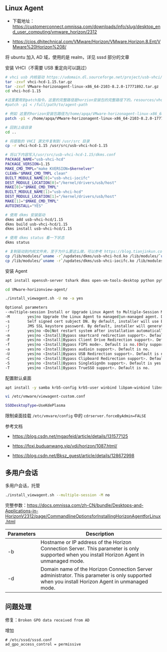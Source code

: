 ## Linux Agent

- 下载地址：<https://customerconnect.omnissa.com/downloads/info/slug/desktop_end_user_computing/vmware_horizon/2312>

- <https://cios.dhitechnical.com/VMware/Horizon/VMware.Horizon.8.Ent/VMware%20Horizon%208/>

将 ubuntu 加入 AD 域，使用的是 realm，详见 sssd 部分的文章

安装 VHCI（不需要 USB 重定向可以跳过）

```bash
# vhci usb 内核驱动 https://udomain.dl.sourceforge.net/project/usb-vhci/linux%20kernel%20module/vhci-hcd-1.15.tar.gz
tar -zxvf vhci-hcd-1.15.tar.gz
tar -zxvf VMware-horizonagent-linux-x86_64-2103-8.2.0-17771892.tar.gz
cd vhci-hcd-1.15

#这里要用到patch指令。这里的完整路径是horzion安装包的完整路径下的。resources/vhci/patch/vhci.patch路径
#patch -p1 < /full/path/to/agent-path

# 例如 这里的horizon安装包路径为/home/apqa/VMware-horizonagent-linux-x86_64-2103-8.2.0-17771892，那么命令为
patch -p1 < /home/apqa/VMware-horizonagent-linux-x86_64-2103-8.2.0-17771892/resources/vhci/patch/vhci.patch

# 回到上级目录
cd ..

# 将提取的 VHCI 源文件复制到 /usr/src 目录
cp -r vhci-hcd-1.15 /usr/src/usb-vhci-hcd-1.15

# 将以下内容写入/usr/src/usb-vhci-hcd-1.15/dkms.conf
PACKAGE_NAME="usb-vhci-hcd"
PACKAGE_VERSION=1.15
MAKE_CMD_TMPL="make KVERSION=$kernelver"
CLEAN="$MAKE_CMD_TMPL clean"
BUILT_MODULE_NAME[0]="usb-vhci-iocifc"
DEST_MODULE_LOCATION[0]="/kernel/drivers/usb/host"
MAKE[0]="$MAKE_CMD_TMPL"
BUILT_MODULE_NAME[1]="usb-vhci-hcd"
DEST_MODULE_LOCATION[1]="/kernel/drivers/usb/host"
MAKE[1]="$MAKE_CMD_TMPL"
AUTOINSTALL="YES"

# 使用 dkms 安装驱动
dkms add usb-vhci-hcd/1.15
dkms build usb-vhci-hcd/1.15
dkms install usb-vhci-hcd/1.15

# 使用 dkms status 看一下状态
dkms status

# 复制驱动到内核文件夹，至于为什么要这么做，可以参考 https://blog.tianjinkun.com/post/66.html
cp /lib/modules/`uname -r`/updates/dkms/usb-vhci-hcd.ko /lib/modules/`uname -r`/kernel/drivers/usb/host/
cp /lib/modules/`uname -r`/updates/dkms/usb-vhci-iocifc.ko /lib/modules/`uname -r`/kernel/drivers/usb/host/
```

安装 Agent

```bash
apt install openssh-server tshark dkms open-vm-tools-desktop python python-dbus python-gobject make gcc linux-headers-`uname -r` libelf-dev lightdm realmd sssd sssd-tools libnss-sss libpam-sss adcli samba-common-bin oddjob oddjob-mkhomedir

cd VMware-horizonview-agent/

./install_viewagent.sh -U no -a yes

Optional parameters
--multiple-session Install or Upgrade Linux Agent to Multiple-Session Mode. Default is Singleton Mode.
-M        yes|no Upgrade the Linux Agent to managed|un-managed agent. Default is yes.
-s        Self signed cert subject DN. By default, installer will use Blast for CN.
-j        JMS SSL keystore password. By default, installer will generate a random string.
-r        yes|no <Do|Not restart system after installation automatically>. Default is no.
-m        yes|no <Install|Bypass smartcard redirection support>. Default is no.
-F        yes|no <Install|Bypass Client Drive Redirection support>. Default is yes.
-f        yes|no <Install|Bypass FIPS mode>. Default is no.(Only support RedHat 7.x/8.x)
-a        yes|no <Install|Bypass audioin support>. Default is no.
-U        yes|no <Install|Bypass USB Redirection support>. Default is no.
-C        yes|no <Install|Bypass Clipboard Redirection support>. Default is yes.
-S        yes|no <Install|Bypass SingleSignOn support>. Default is yes.
-T        yes|no <Install|Bypass TrueSSO support>. Default is no.
```

配置默认桌面

```bash
apt install -y samba krb5-config krb5-user winbind libpam-winbind libnss-winbind

vi /etc/vmware/viewagent-custom.conf

SSODesktopType=UseKdePlasma
```

限制桌面挂载 `/etc/vmvare/config` 中的 `cdrserver.forceByAdmin=FALSE`

参考文档

- <https://blog.csdn.net/mgaofeid/article/details/131577125>
- <https://foxi.buduanwang.vip/vdi/horizon/1087.html/>

- <https://blog.csdn.net/Bksz_guest/article/details/128672998>

## 多用户会话

多用户会话，托管

```bash
./install_viewagent.sh --multiple-session -M no
```

完整参数：<https://docs.omnissa.com/zh-CN/bundle/Desktops-and-Applications-in-HorizonV2312/page/CommandlineOptionsforInstallingHorizonAgentforLinux.html>

| Parameters | Description                                                  |
| ---------- | ------------------------------------------------------------ |
| -b         | Hostname or IP address of the Horizon Connection Server. This parameter is only supported when you install Horizon Agent in unmanaged mode. |
| -d         | Domain name of the Horizon Connection Server administrator. This parameter is only supported when you install Horizon Agent in unmanaged mode. |

## 问题处理

修复：`Broken GPO data received from AD`

增加

```
# /etc/sssd/sssd.conf
ad_gpo_access_control = permissive
```

